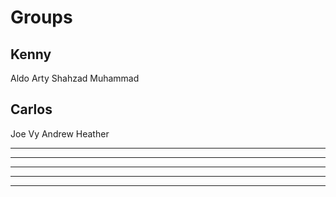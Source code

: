 # Groups

Kenny
----
Aldo
Arty
Shahzad
Muhammad

Carlos
--------
Joe
Vy
Andrew
Heather



----------


-----



------




-------



--------
